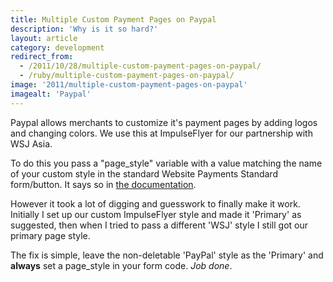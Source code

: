 ```yaml
---
title: Multiple Custom Payment Pages on Paypal
description: 'Why is it so hard?'
layout: article
category: development
redirect_from:
  - /2011/10/28/multiple-custom-payment-pages-on-paypal/
  - /ruby/multiple-custom-payment-pages-on-paypal/
image: '2011/multiple-custom-payment-pages-on-paypal'
imagealt: 'Paypal'
---
```


Paypal allows merchants to customize it's payment pages by adding logos and changing colors. We use this at ImpulseFlyer for our partnership with WSJ Asia.

To do this you pass a "page_style" variable with a value matching the name of your custom style in the standard Website Payments Standard form/button. It says so in [the documentation](https://www.paypal.com/cgi-bin/webscr?cmd=p/mer/cowp_summary-outside).

However it took a lot of digging and guesswork to finally make it work. Initially I set up our custom ImpulseFlyer style and made it 'Primary' as suggested, then when I tried to pass a different 'WSJ' style I still got our primary page style.

The fix is simple, leave the non-deletable 'PayPal' style as the 'Primary' and **always** set a page_style in your form code. *Job done*.
